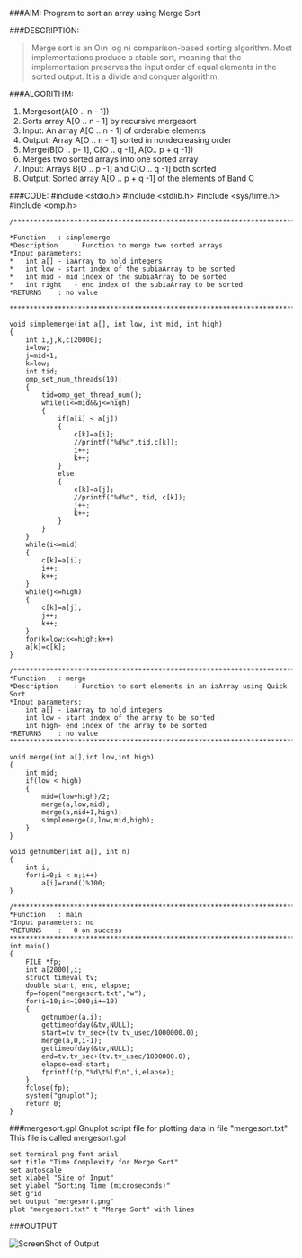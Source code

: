 ###AIM: 
Program to sort an array using Merge Sort

###DESCRIPTION: 
>Merge sort is an O(n log n) comparison-based sorting algorithm. Most implementations produce a stable sort, meaning that the implementation preserves the input order of equal elements in the sorted output. It is a divide and conquer algorithm.

###ALGORITHM:

1. Mergesort(A[O .. n - 1])
2. Sorts array A[O .. n - 1] by recursive mergesort
3. Input: An array A[O .. n - 1] of orderable elements
4. Output: Array A[O .. n - 1] sorted in nondecreasing order
5. Merge(B[O .. p- 1], C[O .. q -1], A[O.. p + q -1])
6. Merges two sorted arrays into one sorted array
7. Input: Arrays B[O .. p -1] and C[O .. q -1] both sorted
8. Output: Sorted array A[O .. p + q -1] of the elements of Band C


###CODE:
	 #include <stdio.h>
	 #include <stdlib.h>
	 #include <sys/time.h>
	 #include <omp.h>


	/******************************************************************************

	*Function	: simplemerge
	*Description	: Function to merge two sorted arrays
	*Input parameters:
	*	int a[] - iaArray to hold integers
	*	int low	- start index of the subiaArray to be sorted
	*	int mid	- mid index of the subiaArray to be sorted
	*	int right	- end index of the subiaArray to be sorted
	*RETURNS	: no value

	******************************************************************************/

	void simplemerge(int a[], int low, int mid, int high) 
	{ 
		int i,j,k,c[20000]; 
		i=low; 
		j=mid+1; 
		k=low; 
		int tid; 
		omp_set_num_threads(10); 
		{ 
			tid=omp_get_thread_num(); 
			while(i<=mid&&j<=high) 
			{ 
				if(a[i] < a[j]) 
				{ 
					c[k]=a[i]; 
					//printf("%d%d",tid,c[k]); 
					i++; 
					k++; 	 
				} 
				else 
				{ 
					c[k]=a[j]; 
					//printf("%d%d", tid, c[k]); 
					j++; 
					k++; 			 
				} 
			} 
		} 
		while(i<=mid) 
		{ 
			c[k]=a[i]; 
			i++; 
			k++; 
		} 
		while(j<=high) 
		{ 
			c[k]=a[j]; 
			j++; 
			k++; 
		} 
		for(k=low;k<=high;k++) 
		a[k]=c[k]; 
	} 

	/******************************************************************************
	*Function	: merge
	*Description	: Function to sort elements in an iaArray using Quick Sort
	*Input parameters:
		int a[] - iaArray to hold integers
		int low	- start index of the array to be sorted
		int high- end index of the array to be sorted
	*RETURNS	: no value
	******************************************************************************/

	void merge(int a[],int low,int high) 
	{ 
		int mid; 
		if(low < high) 
		{ 
			mid=(low+high)/2; 
			merge(a,low,mid); 
			merge(a,mid+1,high); 
			simplemerge(a,low,mid,high); 
		} 
	} 

	void getnumber(int a[], int n) 
	{ 
		int i; 
		for(i=0;i < n;i++) 
			a[i]=rand()%100; 
	} 

	/******************************************************************************
	*Function	: main
	*Input parameters: no
	*RETURNS	:	0 on success
	******************************************************************************/
	int main() 
	{ 
		FILE *fp; 
		int a[2000],i; 
		struct timeval tv; 
		double start, end, elapse; 
		fp=fopen("mergesort.txt","w"); 
		for(i=10;i<=1000;i+=10) 
		{ 
			getnumber(a,i); 
			gettimeofday(&tv,NULL); 
			start=tv.tv_sec+(tv.tv_usec/1000000.0); 
			merge(a,0,i-1); 
			gettimeofday(&tv,NULL); 
			end=tv.tv_sec+(tv.tv_usec/1000000.0); 
			elapse=end-start; 
			fprintf(fp,"%d\t%lf\n",i,elapse); 		 
		} 
		fclose(fp); 
		system("gnuplot"); 
		return 0; 
	} 

###mergesort.gpl
Gnuplot script file for plotting data in file "mergesort.txt"
This file is called       mergesort.gpl

	set terminal png font arial
	set title "Time Complexity for Merge Sort"
	set autoscale
	set xlabel "Size of Input"
	set ylabel "Sorting Time (microseconds)"
	set grid
	set output "mergesort.png"
	plot "mergesort.txt" t "Merge Sort" with lines

###OUTPUT

![ScreenShot of Output](mergesort1.png)
